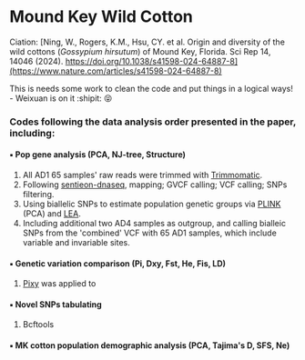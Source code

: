 # Mound Key Wild Cotton

Ciation: [Ning, W., Rogers, K.M., Hsu, CY. et al. Origin and diversity of the wild cottons (*Gossypium hirsutum*) of Mound Key, Florida. Sci Rep 14, 14046 (2024). https://doi.org/10.1038/s41598-024-64887-8](https://www.nature.com/articles/s41598-024-64887-8)

This is needs some work to clean the code and put things in a logical ways! - Weixuan is on it  :shipit: 😝

### Codes following the data analysis order presented in the paper, including:

####  ▪️ Pop gene analysis (PCA, NJ-tree, Structure)
1. All AD1 65 samples' raw reads were trimmed with [Trimmomatic](https://github.com/usadellab/Trimmomatic.git).
2. Following [sentieon-dnaseq](https://github.com/Sentieon/sentieon-dnaseq.git), mapping; GVCF calling; VCF calling; SNPs filtering.
3. Using biallelic SNPs to estimate population genetic groups via [PLINK](https://www.cog-genomics.org/plink/) (PCA) and [LEA](https://bioconductor.org/packages/release/bioc/html/LEA.html).
4. Including additional two AD4 samples as outgroup, and calling bialleic SNPs from the 'combined' VCF with 65 AD1 samples, which include variable and invariable sites.

####  ▪️ Genetic variation comparison (Pi, Dxy, Fst, He, Fis, LD)
1. [Pixy](https://github.com/ksamuk/pixy.git) was applied to 

####  ▪️ Novel SNPs tabulating
1. Bcftools

####  ▪️ MK cotton population demographic analysis (PCA, Tajima's D, SFS, Ne)


